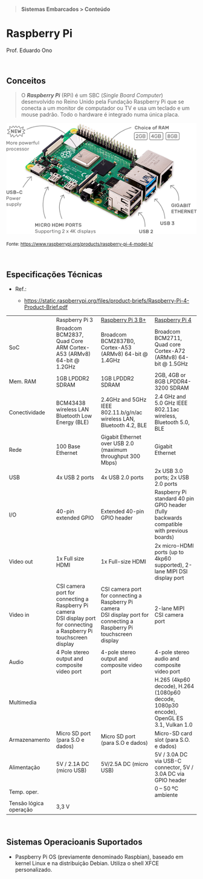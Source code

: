 > #### Sistemas Embarcados > Conteúdo

# Raspberry Pi

Prof. Eduardo Ono

<br>

## Conceitos

> O __*Raspberry Pi*__ (RPi) é um SBC (_Single Board Computer_) desenvolvido no Reino Unido pela Fundação Raspberry Pi que se conecta a um monitor de computador ou TV e usa um teclado e um mouse padrão. Todo o hardware é integrado numa única placa.

![img](./img/raspberry-pi-4.webp)

<small>Fonte: https://www.raspberrypi.org/products/raspberry-pi-4-model-b/</small>

<br>

## Especificações Técnicas

* Ref.:

  * https://static.raspberrypi.org/files/product-briefs/Raspberry-Pi-4-Product-Brief.pdf

|||||
| --- | --- | --- | --- |
|               | Raspberry Pi 3 | [Raspberry Pi 3 B+](https://static.raspberrypi.org/files/product-briefs/200206+Raspberry+Pi+3+Model+B+plus+Product+Brief+PRINT&DIGITAL.pdf) | [Raspberry Pi 4](https://static.raspberrypi.org/files/product-briefs/Raspberry-Pi-4-Product-Brief.pdf) |
| SoC           | Broadcom BCM2837, Quad Core ARM Cortex-A53 (ARMv8) 64-bit @ 1.2GHz | Broadcom BCM2837B0, Cortex-A53 (ARMv8) 64-bit @ 1.4GHz | Broadcom BCM2711, Quad core Cortex-A72 (ARMv8) 64-bit @ 1.5GHz | 
| Mem. RAM      | 1GB LPDDR2 SDRAM | 1GB LPDDR2 SDRAM | 2GB, 4GB or 8GB LPDDR4-3200 SDRAM |
| Conectividade | BCM43438 wireless LAN <br>Bluetooth Low Energy (BLE) | 2.4GHz and 5GHz IEEE 802.11.b/g/n/ac wireless LAN, Bluetooth 4.2, BLE | 2.4 GHz and 5.0 GHz IEEE 802.11ac wireless, Bluetooth 5.0, BLE |
| Rede          | 100 Base Ethernet | Gigabit Ethernet over USB 2.0 (maximum throughput 300 Mbps) | Gigabit Ethernet
| USB           | 4x USB 2 ports | 4x USB 2.0 ports | 2x USB 3.0 ports; 2x USB 2.0 ports
| I/O           | 40-pin extended GPIO | Extended 40-pin GPIO header | Raspberry Pi standard 40 pin GPIO header (fully backwards compatible with previous boards) |
| Video out     | 1x Full size HDMI | 1x Full-size HDMI | 2x micro-HDMI ports (up to 4kp60 supported), 2-lane MIPI DSI display port
| Video in      | CSI camera port for connecting a Raspberry Pi camera <br> DSI display port for connecting a Raspberry Pi touchscreen display | CSI camera port for connecting a Raspberry Pi camera <br> DSI display port for connecting a Raspberry Pi touchscreen display | 2-lane MIPI CSI camera port
| Audio         | 4 Pole stereo output and composite video port | 4-pole stereo output and composite video port | 4-pole stereo audio and composite video port
| Multimedia    ||| H.265 (4kp60 decode), H.264 (1080p60 decode, 1080p30 encode), <br> OpenGL ES 3.1, Vulkan 1.0
| Armazenamento | Micro SD port (para S.O e dados) | Micro SD port (para S.O e dados)| Micro-SD card slot (para S.O. e dados)
| Alimentação   | 5V / 2.1A DC (micro USB) | 5V/2.5A DC (micro USB) | 5V / 3.0A DC via USB-C connector, 5V / 3.0A DC via GPIO header
| Temp. oper.   ||| 0 – 50 ºC ambiente
| Tensão lógica operação | 3,3 V |

<br>

## Sistemas Operacioanis Suportados

* Paspberry Pi OS (previamente denominado Raspbian), baseado em kernel Linux e na distribuição Debian. Utiliza o shell XFCE personalizado.

<br>
